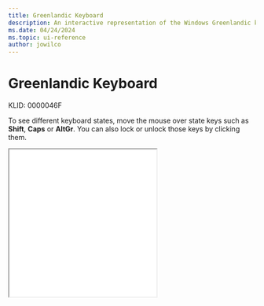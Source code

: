```yaml
---
title: Greenlandic Keyboard
description: An interactive representation of the Windows Greenlandic keyboard. To see different keyboard states, click or move the mouse over the state keys.
ms.date: 04/24/2024
ms.topic: ui-reference
author: jowilco
---
```


# Greenlandic Keyboard

KLID: 0000046F

To see different keyboard states, move the mouse over state keys such as **Shift**, **Caps** or **AltGr**. You can also lock or unlock those keys by clicking them.

<iframe src="kbdgrlnd.html" height="300"></iframe>
